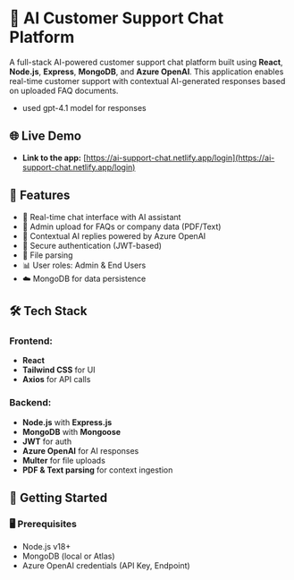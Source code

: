 # 🤖 AI Customer Support Chat Platform

A full-stack AI-powered customer support chat platform built using **React**, **Node.js**, **Express**, **MongoDB**, and **Azure OpenAI**. This application enables real-time customer support with contextual AI-generated responses based on uploaded FAQ documents.
- used gpt-4.1 model for responses

## 🌐 Live Demo

- **Link to the app:** [https://ai-support-chat.netlify.app/login](https://ai-support-chat.netlify.app/login)


## 📌 Features

- 💬 Real-time chat interface with AI assistant
- 📄 Admin upload for FAQs or company data (PDF/Text)
- 🧠 Contextual AI replies powered by Azure OpenAI
- 🔐 Secure authentication (JWT-based)
- 📁 File parsing
- 📊 User roles: Admin & End Users
- ☁️ MongoDB for data persistence


## 🛠️ Tech Stack

### Frontend:
- **React**
- **Tailwind CSS** for UI
- **Axios** for API calls

### Backend:
- **Node.js** with **Express.js**
- **MongoDB** with **Mongoose**
- **JWT** for auth
- **Azure OpenAI** for AI responses
- **Multer** for file uploads
- **PDF & Text parsing** for context ingestion


## 🚀 Getting Started

### 🖥️ Prerequisites

- Node.js v18+
- MongoDB (local or Atlas)
- Azure OpenAI credentials (API Key, Endpoint)
